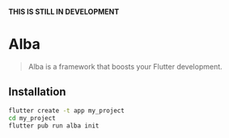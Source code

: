 **THIS IS STILL IN DEVELOPMENT**

# Alba

> Alba is a framework that boosts your Flutter development.

## Installation

```sh
flutter create -t app my_project
cd my_project
flutter pub run alba init
```